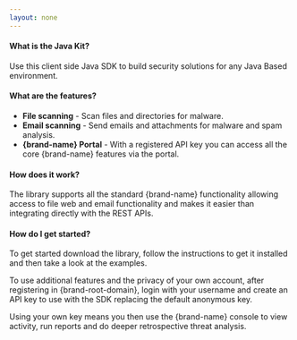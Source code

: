 ```yaml
---
layout: none
---
```

#### What is the Java Kit?
Use this client side Java SDK to build security solutions for any Java Based environment. 

#### What are the features?

- __File scanning__ - Scan files and directories for malware.
- __Email scanning__ - Send emails and attachments for malware and spam analysis.
- __{brand-name} Portal__ - With a registered API key you can access all the core {brand-name} features via the portal.

#### How does it work?

The library supports all the standard {brand-name} functionality allowing access to file web and email functionality and makes it easier than integrating directly with the REST APIs.

#### How do I get started?

To get started download the library, follow the instructions to get it installed and then take a look at the examples.

To use additional features and the privacy of your own account, after registering in {brand-root-domain}, login with your username and create an API key to use with the SDK replacing the default anonymous key.

Using your own key means you then use the {brand-name} console to view activity, run reports and do deeper retrospective threat analysis.

